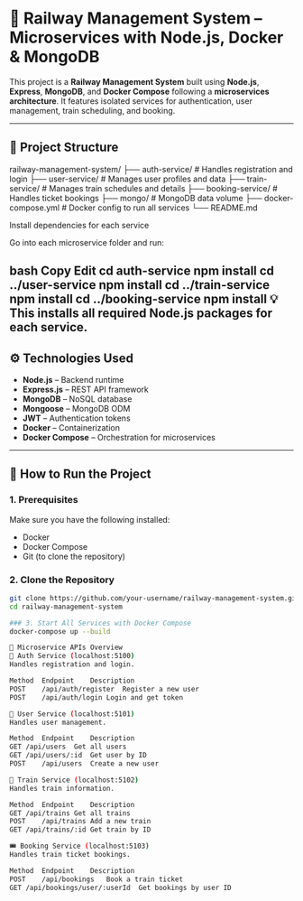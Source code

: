 # 🚆 Railway Management System – Microservices with Node.js, Docker & MongoDB

This project is a **Railway Management System** built using **Node.js**, **Express**, **MongoDB**, and **Docker Compose** following a **microservices architecture**. It features isolated services for authentication, user management, train scheduling, and booking.

---

## 📁 Project Structure
railway-management-system/
├── auth-service/ # Handles registration and login
├── user-service/ # Manages user profiles and data
├── train-service/ # Manages train schedules and details
├── booking-service/ # Handles ticket bookings
├── mongo/ # MongoDB data volume
├── docker-compose.yml # Docker config to run all services
└── README.md


Install dependencies for each service

Go into each microservice folder and run:

bash
Copy
Edit
cd auth-service
npm install
cd ../user-service
npm install
cd ../train-service
npm install
cd ../booking-service
npm install
💡 This installs all required Node.js packages for each service.
---

## ⚙️ Technologies Used

- **Node.js** – Backend runtime
- **Express.js** – REST API framework
- **MongoDB** – NoSQL database
- **Mongoose** – MongoDB ODM
- **JWT** – Authentication tokens
- **Docker** – Containerization
- **Docker Compose** – Orchestration for microservices

---

## 🚀 How to Run the Project

### 1. Prerequisites

Make sure you have the following installed:

- Docker  
- Docker Compose  
- Git (to clone the repository)

### 2. Clone the Repository 

```bash
git clone https://github.com/your-username/railway-management-system.git
cd railway-management-system

### 3. Start All Services with Docker Compose
docker-compose up --build

📡 Microservice APIs Overview
🔐 Auth Service (localhost:5100)
Handles registration and login.

Method	Endpoint	Description
POST	/api/auth/register	Register a new user
POST	/api/auth/login	Login and get token

👤 User Service (localhost:5101)
Handles user management.

Method	Endpoint	Description
GET	/api/users	Get all users
GET	/api/users/:id	Get user by ID
POST	/api/users	Create a new user

🚆 Train Service (localhost:5102)
Handles train information.

Method	Endpoint	Description
GET	/api/trains	Get all trains
POST	/api/trains	Add a new train
GET	/api/trains/:id	Get train by ID

🎟️ Booking Service (localhost:5103)
Handles train ticket bookings.

Method	Endpoint	Description
POST	/api/bookings	Book a train ticket
GET	/api/bookings/user/:userId	Get bookings by user ID
